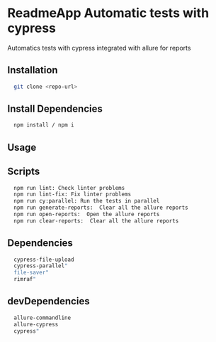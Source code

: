 # ReadmeApp Automatic tests with cypress

Automatics tests with cypress integrated with allure for reports

## Installation

```bash
  git clone <repo-url>
```

## Install Dependencies

```bash
  npm install / npm i
```

## Usage

## Scripts

```bash
  npm run lint: Check linter problems
  npm run lint-fix: Fix linter problems
  npm run cy:parallel: Run the tests in parallel
  npm run generate-reports:  Clear all the allure reports
  npm run open-reports:  Open the allure reports
  npm run clear-reports:  Clear all the allure reports
```

## Dependencies

```bash
  cypress-file-upload
  cypress-parallel"
  file-saver"
  rimraf"
```

## devDependencies

```bash
  allure-commandline
  allure-cypress
  cypress"
```
